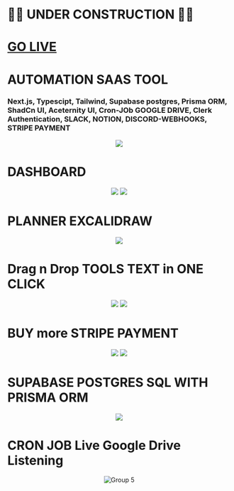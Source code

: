 # 🚧🚧 UNDER CONSTRUCTION 🚧🚧

# <a href="prankush-agency.vercel.app" target="_blank" >GO LIVE</a>

# AUTOMATION SAAS TOOL

### Next.js, Typescipt, Tailwind, Supabase postgres, Prisma ORM, ShadCn UI, Aceternity UI, Cron-JOb GOOGLE DRIVE, Clerk Authentication, SLACK, NOTION, DISCORD-WEBHOOKS, STRIPE PAYMENT

<div align="center">
    <img src="https://github.com/prankush-tech/Agency-Management-System/assets/76916192/45776c27-9892-4677-bbb3-848159a6e8c7" >
<!-- ![image]() -->
</div>


# DASHBOARD
<div align="center">
    <img src="https://github.com/prankush-tech/Agency-Management-System/assets/76916192/008a791d-bafe-47dc-b81b-2cd650124659" >
    <img src="https://github.com/prankush-tech/Agency-Management-System/assets/76916192/ae5db29f-eacc-492d-ad51-4b88e3c9455d" >

</div>

# PLANNER EXCALIDRAW 
<div align="center">
    <img src="https://github.com/prankush-tech/Agency-Management-System/assets/76916192/e9998a3f-03a8-48ea-bb8f-8513c20f3eef" >
</div>



# Drag n Drop TOOLS TEXT in ONE CLICK
<div align="center">
    <img src="https://github.com/prankush-tech/Agency-Management-System/assets/76916192/0b80a72e-fdf9-4661-820c-32fa515efb4d" >
    <img src="https://github.com/prankush-tech/Agency-Management-System/assets/76916192/530fdec4-d147-4af0-b820-091bc28d7350" >
</div>

# BUY more STRIPE PAYMENT
<div align="center">
    <img src="https://github.com/prankush-tech/Agency-Management-System/assets/76916192/0622e3af-2ef6-4e29-9cb9-5d0ff229a5ad" >
    <img src="https://github.com/prankush-tech/Agency-Management-System/assets/76916192/57a59992-f862-4f1d-8938-036cdb24c208" >
</div>

# SUPABASE POSTGRES SQL WITH PRISMA ORM
<div align="center">
    <img src="https://github.com/prankush-tech/Agency-Management-System/assets/76916192/01b93895-ca63-40f3-a773-b5ae171a40c5" >
</div>


# CRON JOB Live Google Drive Listening
<div align="center">
    
   ![Group 5](https://github.com/prankush-tech/Agency-Automation-Tools/assets/76916192/51aeac7b-4622-4172-a4d5-b651a1a2ff74)

</div>

